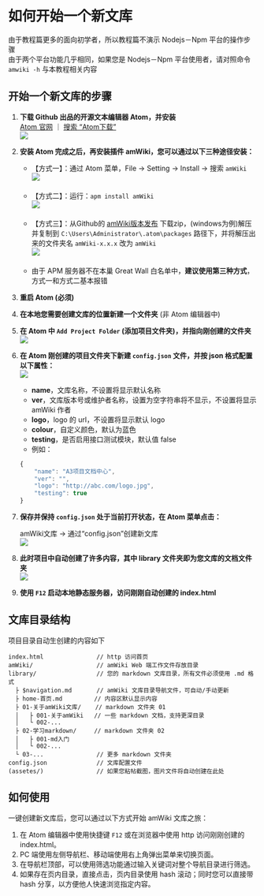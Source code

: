 # 如何开始一个新文库

由于教程篇更多的面向初学者，所以教程篇不演示 Nodejs－Npm 平台的操作步骤  
由于两个平台功能几乎相同，如果您是 Nodejs－Npm 平台使用者，请对照命令 `amwiki -h` 与本教程相关内容

## 开始一个新文库的步骤

1. **下载 Github 出品的开源文本编辑器 Atom，并安装**  
   [Atom 官网](https://atom.io/ "Atom官网") ｜ [搜索 “Atom下载”](https://www.baidu.com/s?wd=atom%E4%B8%8B%E8%BD%BD)  
   [![](assets/020/20180225-528154fe.png=300-)](https://atom.io/)  

2. **安装 Atom 完成之后，再安装插件 amWiki，您可以通过以下三种途径安装：**
    - 【方式一】：通过 Atom 菜单，File -> Setting -> Install -> 搜索 `amWiki`  
      ![](assets/020/20180225-8029fbcf.png=450-)  
      <br>
    - 【方式二】：运行：`apm install amWiki`  
      ![](assets/001/02-37a29814.png=400-)  
      <br>
    - 【方式三】：从Github的 [amWiki版本发布](https://github.com/TevinLi/amWiki/releases) 下载zip，(windows为例)解压并复制到 `C:\Users\Administrator\.atom\packages` 路径下，并将解压出来的文件夹名 `amWiki-x.x.x` 改为 `amWiki`  
      ![](assets/010/20170720-53e4ab44.png=400-)  
      <br>
    - 由于 APM 服务器不在本巢 Great Wall 白名单中，**建议使用第三种方式**，方式一和方式二基本报错

3. **重启 Atom (必须)**

4. **在本地您需要创建文库的位置新建一个文件夹** (非 Atom 编辑器中)  

5. **在 Atom 中 `Add Project Folder` (添加项目文件夹)，并指向刚创建的文件夹**  
   ![](assets/020/20180225-24e545b3.png=400-)  


6. **在 Atom 刚创建的项目文件夹下新建 `config.json` 文件，并按 json 格式配置以下属性：**  
   ![](assets/020/20180225-bc3e2bba.png=400-)  
    - **name**，文库名称，不设置将显示默认名称
    - **ver**，文库版本号或维护者名称，设置为空字符串将不显示，不设置将显示 amWiki 作者
    - **logo**，logo 的 url，不设置将显示默认 logo
    - **colour**，自定义颜色，默认为蓝色
    - **testing**，是否启用接口测试模块，默认值 false  
    - 例如：
    ```javascript
    {
        "name": "A3项目文档中心",
        "ver": "",
        "logo": "http://abc.com/logo.jpg",
        "testing": true
    }
    ```
7. **保存并保持 `config.json` 处于当前打开状态，在 Atom 菜单点击：**  

    amWiki文库 -> 通过“config.json”创建新文库  
    ![](assets/010/20180225-78e2de09.png=330-)

8. **此时项目中自动创建了许多内容，其中 library 文件夹即为您文库的文档文件夹**  
    ![](assets/020/20180225-95f4ae67.png=350-)  

9. **使用 `F12` 启动本地静态服务器，访问刚刚自动创建的 index.html**  


## 文库目录结构
项目目录自动生创建的内容如下

    index.html               // http 访问首页
    amWiki/                  // amWiki Web 端工作文件存放目录
    library/                 // 您的 markdown 文库目录，所有文件必须使用 .md 格式
      ├ $navigation.md       // amWiki 文库目录导航文件，可自动/手动更新
      ├ home-首页.md         // 内容区默认显示内容
      ├ 01-关于amWiki文库/    // markdown 文件夹 01
      │   ├ 001-关于amWiki   // 一些 markdown 文档，支持更深目录
      │   └ 002-...
      ├ 02-学习markdown/     // markdown 文件夹 02
      │   ├ 001-md入门
      │   └ 002-...
      └ 03-...               // 更多 markdown 文件夹
    config.json              // 文库配置文件
    (assetes/)               // 如果您粘帖截图，图片文件将自动创建在此处


## 如何使用
一键创建新文库后，您可以通过以下方式开始 amWiki 文库之旅：

1. 在 Atom 编辑器中使用快捷键 `F12` 或在浏览器中使用 http 访问刚刚创建的 index.html。
2. PC 端使用左侧导航栏、移动端使用右上角弹出菜单来切换页面。
3. 在导航栏顶部，可以使用筛选功能通过输入关键词对整个导航目录进行筛选。
4. 如果存在页内目录，直接点击，页内目录使用 hash 滚动；同时您可以直接带 hash 分享，以方便他人快速浏览指定内容。
